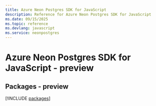 ```yaml
---
title: Azure Neon Postgres SDK for JavaScript
description: Reference for Azure Neon Postgres SDK for JavaScript
ms.date: 09/15/2025
ms.topic: reference
ms.devlang: javascript
ms.service: neonpostgres
---
```

# Azure Neon Postgres SDK for JavaScript - preview
## Packages - preview
[!INCLUDE [packages](neon-postgres-index.md)]